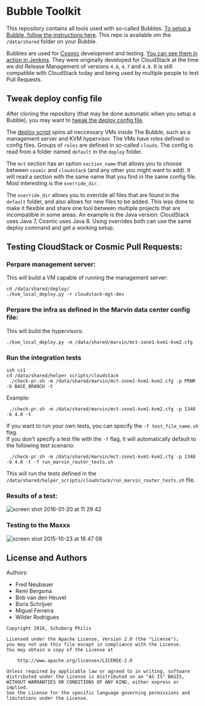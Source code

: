 # Bubble Toolkit
This repository contains all tools used with so-called Bubbles. [To setup a Bubble, follow the instructions here](https://github.com/MissionCriticalCloud/bubble-blueprint). This repo is available om the `/data/shared` folder on your Bubble. 

Bubbles are used for [Cosmic](https://github.com/MissionCriticalCloud) development and testing. [You can see them in action in Jenkins](https://beta-jenkins.mcc.schubergphilis.com/). They were originally developed for CloudStack at the time we did Release Management of versions `4.6`, `4.7` and `4.8`. It is still compatible with CloudStack today and being used by multiple people to test Pull Requests.

## Tweak deploy config file

After cloning the repository (that may be done automatic when you setup a Bubble), you may want to [tweak the deploy config file](https://github.com/MissionCriticalCloud/bubble-toolkit/blob/master/deploy/config).

The [deploy script](https://github.com/MissionCriticalCloud/bubble-toolkit/blob/master/deploy/kvm_local_deploy.py) spins all neccessary VMs inside The Bubble, such as a management server and KVM hypervisor. The VMs have roles defined in config files. Groups of `roles` are defined in so-called `clouds`. The config is read from a folder named `default` in the `deploy` folder.

The `mct` section has an option `section_name` that allows you to choose between `cosmic` and `cloudstack` (and any other you might want to add). It will read a section with the same name that you find in the same config file. Most interesting is the `override_dir`.

The `override_dir` allows you to override all files that are found in the `default` folder, and also allows for new files to be added. This was done to make it flexible and share one tool between multiple projects that are incompatible in some areas. An example is the Java version: CloudStack uses Java 7, Cosmic uses Java 8. Using overrides both can use the same deploy command and get a working setup.

## Testing CloudStack or Cosmic Pull Requests:

### Perpare management server:

This will build a VM capable of running the management server:

```
cd /data/shared/deploy/
./kvm_local_deploy.py -r cloudstack-mgt-dev
```

### Perpare the infra as defined in the Marvin data center config file:

This will build the hypervisors:

```
./kvm_local_deploy.py -m /data/shared/marvin/mct-zone1-kvm1-kvm2.cfg
```

### Run the integration tests

```
ssh cs1
cd /data/shared/helper_scripts/cloudstack
 ./check-pr.sh -m /data/shared/marvin/mct-zone1-kvm1-kvm2.cfg -p PRNR -b BASE_BRANCH -t
```
Example:
```
 ./check-pr.sh -m /data/shared/marvin/mct-zone1-kvm1-kvm2.cfg -p 1348 -b 4.8 -t
```

If you want to run your own tests, you can specify the `-f test_file_name.sh` flag.  
If you don't specify a test file with the `-f` flag, it will automatically default to the following test scenario:
```
 ./check-pr.sh -m /data/shared/marvin/mct-zone1-kvm1-kvm2.cfg -p 1348 -b 4.8 -t -f run_marvin_router_tests.sh
```
This will run the tests defined in the `/data/shared/helper_scripts/cloudstack/run_marvin_router_tests.sh` file.

### Results of a test:

![screen shot 2016-01-20 at 11 29 42](https://cloud.githubusercontent.com/assets/1630096/12446309/9433e286-bf69-11e5-8906-77bfeca86dea.png)

### Testing to the Maxxx

![screen shot 2015-10-23 at 16 47 08](https://cloud.githubusercontent.com/assets/1630096/12446386/f5b2548e-bf69-11e5-936d-94eedf41b548.png)

License and Authors
-------------------
Authors:
* Fred Neubauer
* Remi Bergsma
* Bob van den Heuvel
* Boris Schrijver
* Miguel Ferreira
* Wilder Rodrigues

```text
Copyright 2016, Schuberg Philis

Licensed under the Apache License, Version 2.0 (the "License");
you may not use this file except in compliance with the License.
You may obtain a copy of the License at

    http://www.apache.org/licenses/LICENSE-2.0

Unless required by applicable law or agreed to in writing, software
distributed under the License is distributed on an "AS IS" BASIS,
WITHOUT WARRANTIES OR CONDITIONS OF ANY KIND, either express or implied.
See the License for the specific language governing permissions and
limitations under the License.
```
